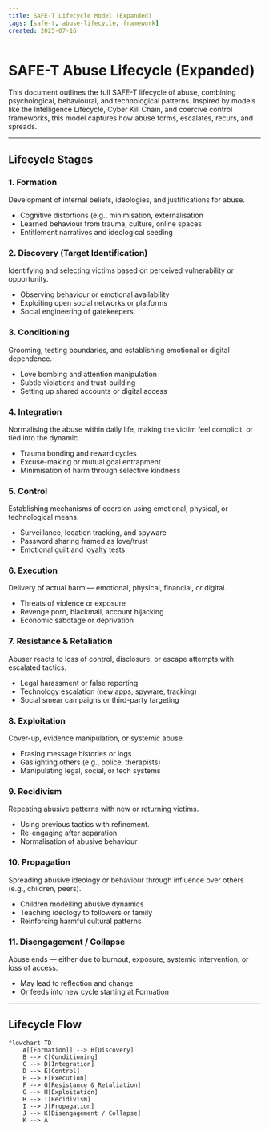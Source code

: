 ```yaml
---
title: SAFE-T Lifecycle Model (Expanded)  
tags: [safe-t, abuse-lifecycle, framework]  
created: 2025-07-16
---
```

# SAFE-T Abuse Lifecycle (Expanded)

This document outlines the full SAFE-T lifecycle of abuse, combining psychological, behavioural, and technological patterns. Inspired by models like the Intelligence Lifecycle, Cyber Kill Chain, and coercive control frameworks, this model captures how abuse forms, escalates, recurs, and spreads.

---

## Lifecycle Stages

### 1. **Formation**
Development of internal beliefs, ideologies, and justifications for abuse.
- Cognitive distortions (e.g., minimisation, externalisation
- Learned behaviour from trauma, culture, online spaces
- Entitlement narratives and ideological seeding

### 2. **Discovery (Target Identification)**
Identifying and selecting victims based on perceived vulnerability or opportunity.
- Observing behaviour or emotional availability
- Exploiting open social networks or platforms
- Social engineering of gatekeepers

### 3. **Conditioning**
Grooming, testing boundaries, and establishing emotional or digital dependence.
- Love bombing and attention manipulation
- Subtle violations and trust-building
- Setting up shared accounts or digital access
### 4. **Integration**
Normalising the abuse within daily life, making the victim feel complicit, or tied into the dynamic.
- Trauma bonding and reward cycles
- Excuse-making or mutual goal entrapment
- Minimisation of harm through selective kindness

### 5. **Control**
Establishing mechanisms of coercion using emotional, physical, or technological means.
- Surveillance, location tracking, and spyware
- Password sharing framed as love/trust
- Emotional guilt and loyalty tests

### 6. **Execution**
 Delivery of actual harm — emotional, physical, financial, or digital.
- Threats of violence or exposure
- Revenge porn, blackmail, account hijacking
- Economic sabotage or deprivation

### 7. **Resistance & Retaliation**
Abuser reacts to loss of control, disclosure, or escape attempts with escalated tactics.
- Legal harassment or false reporting
- Technology escalation (new apps, spyware, tracking)
- Social smear campaigns or third-party targeting

### 8. **Exploitation**
Cover-up, evidence manipulation, or systemic abuse.
- Erasing message histories or logs
- Gaslighting others (e.g., police, therapists)
- Manipulating legal, social, or tech systems

### 9. **Recidivism**
Repeating abusive patterns with new or returning victims.
- Using previous tactics with refinement.
- Re-engaging after separation
- Normalisation of abusive behaviour

### 10. **Propagation**
Spreading abusive ideology or behaviour through influence over others (e.g., children, peers).
- Children modelling abusive dynamics
- Teaching ideology to followers or family
- Reinforcing harmful cultural patterns

### 11. **Disengagement / Collapse**
Abuse ends — either due to burnout, exposure, systemic intervention, or loss of access.
- May lead to reflection and change
- Or feeds into new cycle starting at Formation

---

##  Lifecycle Flow

```mermaid
flowchart TD
    A[[Formation]] --> B[Discovery]
    B --> C[Conditioning]
    C --> D[Integration]
    D --> E[Control]
    E --> F[Execution]
    F --> G[Resistance & Retaliation]
    G --> H[Exploitation]
    H --> I[Recidivism]
    I --> J[Propagation]
    J --> K[Disengagement / Collapse]
    K --> A
```